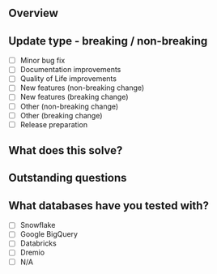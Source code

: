 
## Overview

<!-- In 1-2 sentences, provide an overview of what this PR does -->

## Update type - breaking / non-breaking

<!-- What type of update is this? -->
- [ ] Minor bug fix
- [ ] Documentation improvements
- [ ] Quality of Life improvements
- [ ] New features (non-breaking change)
- [ ] New features (breaking change)
- [ ] Other (non-breaking change)
- [ ] Other (breaking change)
- [ ] Release preparation

## What does this solve?

<!-- Include any links to relevant open issues -->

## Outstanding questions

<!-- Include any details here of issues you found along the way, or things that still require attention -->

## What databases have you tested with?

<!-- You don't need to have tested with them all, but this helps us know which you have tried already -->
- [ ] Snowflake
- [ ] Google BigQuery
- [ ] Databricks
- [ ] Dremio
- [ ] N/A
